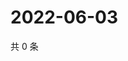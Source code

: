# 2022-06-03

共 0 条

<!-- BEGIN WEIBO -->
<!-- 最后更新时间 Fri Jun 03 2022 17:16:39 GMT+0800 (China Standard Time) -->

<!-- END WEIBO -->
